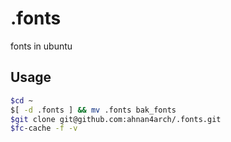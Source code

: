 # .fonts
fonts in ubuntu

## Usage

```bash
$cd ~
$[ -d .fonts ] && mv .fonts bak_fonts
$git clone git@github.com:ahnan4arch/.fonts.git
$fc-cache -f -v
```

